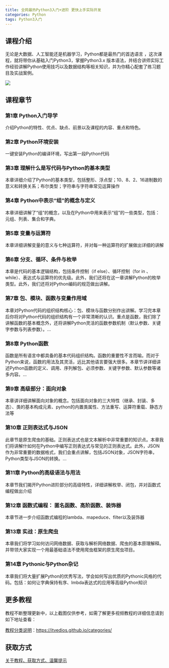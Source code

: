 ```yaml
---
title: 全网最热Python3入门+进阶 更快上手实际开发 
categories: Python
tags: Python3入门
---
```


## 课程介绍

无论是大数据、人工智能还是机器学习，Python都是最热门的首选语言 ，这次课程，就将带你从基础入门Python3，掌握Python3.x 版本语法，并结合讲师实际工作经验讲解Python使用技巧以及数据结构等相关知识，并为你精心配套了练习题目及实战案例。

![](http://oqn6ggw87.bkt.clouddn.com/Python3入门与进阶.png)

<!--more-->

## 课程章节

### 第1章 Python入门导学

介绍Python的特性、优点、缺点、前景以及课程的内容、重点和特色。

### 第2章 Python环境安装

一键安装Python的编译环境，写出第一段Python代码

### 第3章 理解什么是写代码与Python的基本类型

本章详细介绍了Python的基本类型，包括整形、浮点型；10、8、2、16进制数的意义和转换关系；布尔类型；字符串与字符串常见运算操作

### 第4章 Python中表示“组”的概念与定义

本章详细讲解了“组”的概念，以及在Python中用来表示“组”的一些类型，包括：元组、列表、集合和字典。

### 第5章 变量与运算符

本章详细讲解变量的意义与七种运算符，并对每一种运算符的扩展做出详细的讲解

### 第6章 分支、循环、条件与枚举

本章是代码的基本逻辑结构，包括条件控制（if else）、循环控制（for in 、while）、表达式与运算符的优先级。此外，我们还将在这一章讲解Python的枚举类型。此外，我们还将对Python编码的规范做出讲解。

### 第7章 包、模块、函数与变量作用域

本章对Python代码的组织结构核心：包、模块与函数分别作出讲解。学习完本章后你将对Python代码的组织结构有一个非常清晰的认识。重点是函数，我们除了讲解函数的基本概念外，还将讲解Python灵活的函数参数机制（默认参数、关键字参数与列表参数）。...

### 第8章 Python函数

函数是所有语言中都具备的基本代码组织结构。函数的重要性不言而喻。而对于Python来说，函数的用法及其灵活，远比其他语言要强大很多。本章节讲详细讲述Python函数的定义、调用、序列解包、必须参数、关键字参数、默认参数等诸多内容。...

### 第9章 高级部分：面向对象

本章讲详细讲解面向对象的概念。包括面向对象的三大特性（继承、封装、多态）、类的基本构成元素、python的内置类属性、方法重写、运算符重载、静态方法等

### 第10章 正则表达式与JSON

此章节是原生爬虫的基础。正则表达式也是文本解析中非常重要的知识点。本章我们将讲解什如何在Python中编写正则表达式与常见的正则表达式。此外，JSON作为非常重要的数据格式，我们会重点讲解，包括JSON对象，JSON字符串，Python类型与JSON的转换。...

### 第11章 Python的高级语法与用法

本章节我们揭开Python进阶部分的高级特性，详细讲解枚举、闭包，并对函数式编程做出介绍

### 第12章 函数式编程： 匿名函数、高阶函数、装饰器

本章节进一步介绍函数式编程的lambda、mapeduce、filter以及装饰器

### 第13章 实战：原生爬虫

本章我们将学习如何访问网络数据、获取与解析网络数据、爬虫的基本原理解释。并带领大家实现一个用最基础语法不使用爬虫框架的原生爬虫项目。

### 第14章 Pythonic与Python杂记

本章我们将大量扩展Python的优秀写法，学会如何写出优质的Pythonic风格的代码。包括：如何让字典保持有序、lmbda表达式的应用等高级Python知识

## 更多教程

教程不断整理更新中，以上截图仅供参考，如需了解更多视频教程的详细信息请到如下地址查看：

[教程分类说明](https://itvedios.github.io/categories/)：<https://itvedios.github.io/categories/>

## 获取方式

[关于教程、获取方式、温馨提示](https://itvedios.github.io/about/)